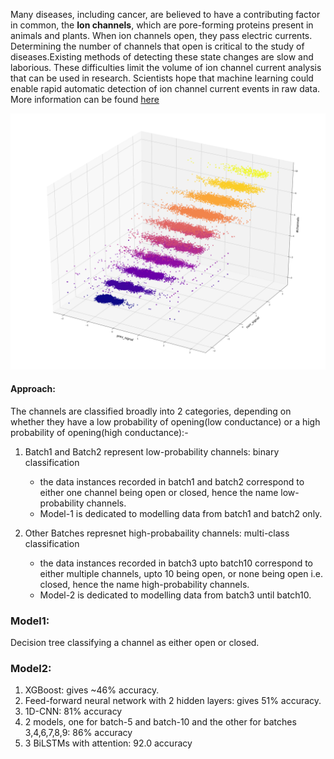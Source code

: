 Many diseases, including cancer, are believed to have a contributing factor in common, the **Ion channels**, which are pore-forming proteins present in animals and plants. When ion channels open, they pass electric currents. Determining the number of channels that open is critical to the study of diseases.Existing methods of detecting these state changes are slow and laborious. These difficulties limit the volume of ion channel current analysis that can be used in research. Scientists hope that machine learning could enable rapid automatic detection of ion channel current events in raw data.  
More information can be found [here](https://www.kaggle.com/c/liverpool-ion-switching/)      


![Image description](./3ddata.png)

#### Approach:  
The channels are classified broadly into 2 categories, depending on whether they have a low probability of opening(low conductance) or a high probability of opening(high conductance):-  

1. Batch1 and Batch2 represent low-probability channels: binary classification  
   - the data instances recorded in batch1 and batch2 correspond to either one channel being open or closed, hence the name low-probability channels.  
   - Model-1 is dedicated to modelling data from batch1 and batch2 only.  
  
2. Other Batches represnet high-probabaility channels: multi-class classification  
   - the data instances recorded in batch3 upto batch10 correspond to either multiple channels, upto 10 being open, or none being open i.e. closed, hence the name high-probability channels.
   - Model-2 is dedicated to modelling data from batch3 until batch10.  
  

### Model1: 
  Decision tree classifying a channel as either open or closed.
### Model2:  
  1. XGBoost: gives ~46% accuracy.  
  2. Feed-forward neural network with 2 hidden layers: gives 51% accuracy.  
  3. 1D-CNN: 81% accuracy  
  4. 2 models, one for batch-5 and batch-10 and the other for batches 3,4,6,7,8,9: 86% accuracy  
  5. 3 BiLSTMs with attention: 92.0 accuracy 
  
  

